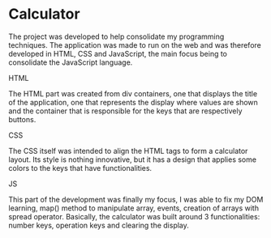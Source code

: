# Calculator

The project was developed to help consolidate my programming techniques. The application was made to run on the web and was therefore developed in HTML, CSS and JavaScript, the main focus being to consolidate the JavaScript language.

HTML

The HTML part was created from div containers, one that displays the title of the application, one that represents the display where values are shown and the container that is responsible for the keys that are respectively buttons.

CSS 

The CSS itself was intended to align the HTML tags to form a calculator layout. Its style is nothing innovative, but it has a design that applies some colors to the keys that have functionalities.

JS

This part of the development was finally my focus, I was able to fix my DOM learning, map() method to manipulate array, events, creation of arrays with spread operator. Basically, the calculator was built around 3 functionalities: number keys, operation keys and clearing the display.

